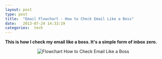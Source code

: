 ```yaml
---
layout: post
type: post
title:  "Email Flowchart - How to Check Email Like a Boss"
date:   2013-07-24 14:33:19
categories:  tech
---
```


<strong>This is how I check my email like a boss. It's a simple form of inbox zero.</strong>

<center>
<img src="{{site.url}}/assets/posts/Flowchart-How-to-Check-Email-Like-a-Boss1-717x1024.jpg" alt="Flowchart How to Check Email Like a Boss" >
</center>

